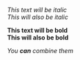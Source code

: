 *This text will be italic*  
_This will also be italic_

**This text will be bold**  
__This will also be bold__

_You **can** combine them_
